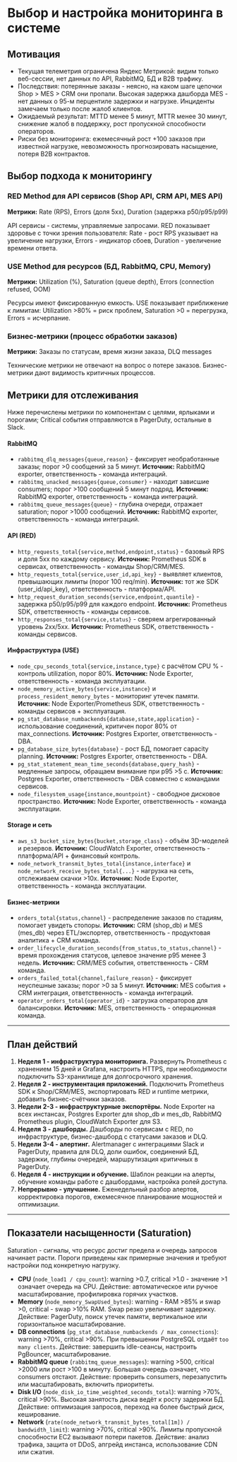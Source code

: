 # Выбор и настройка мониторинга в системе

## Мотивация

- Текущая телеметрия ограничена Яндекс Метрикой: видим только веб-сессии, нет данных по API, RabbitMQ, БД и B2B трафику.
- Последствия: потерянные заказы - неясно, на каком шаге цепочки Shop > MES > CRM они пропали. Высокая задержка дашборда MES - нет данных о 95-м перцентиле задержки и нагрузке. Инциденты замечаем только после жалоб клиентов.
- Ожидаемый результат: MTTD менее 5 минут, MTTR менее 30 минут, снижение жалоб в поддержку, рост пропускной способности операторов.
- Риски без мониторинга: ежемесячный рост +100 заказов при известной нагрузке, невозможность прогнозировать насыщение, потеря B2B контрактов.

## Выбор подхода к мониторингу

### RED Method для API сервисов (Shop API, CRM API, MES API)

**Метрики:** Rate (RPS), Errors (доля 5xx), Duration (задержка p50/p95/p99)

API сервисы - системы, управляемые запросами. RED показывает здоровье с точки зрения пользователя: Rate - рост RPS указывает на увеличение нагрузки, Errors - индикатор сбоев, Duration - увеличение времени ответа.

### USE Method для ресурсов (БД, RabbitMQ, CPU, Memory)

**Метрики:** Utilization (%), Saturation (queue depth), Errors (connection refused, OOM)

Ресурсы имеют фиксированную емкость. USE показывает приближение к лимитам: Utilization >80% = риск проблем, Saturation >0 = перегрузка, Errors = исчерпание.

### Бизнес-метрики (процесс обработки заказов)

**Метрики:** Заказы по статусам, время жизни заказа, DLQ messages

Технические метрики не отвечают на вопрос о потере заказов. Бизнес-метрики дают видимость критичных процессов.

## Метрики для отслеживания

Ниже перечислены метрики по компонентам с целями, ярлыками и порогами; Critical события отправляются в PagerDuty, остальные в Slack.

#### RabbitMQ
- `rabbitmq_dlq_messages{queue,reason}` - фиксирует необработанные заказы; порог >0 сообщений за 5 минут. **Источник:** RabbitMQ exporter, ответственность - команда интеграций.
- `rabbitmq_unacked_messages{queue,consumer}` - находит зависшие consumers; порог >100 сообщений 5 минут подряд. **Источник:** RabbitMQ exporter, ответственность - команда интеграций.
- `rabbitmq_queue_messages{queue}` - глубина очереди, отражает saturation; порог >1000 сообщений. **Источник:** RabbitMQ exporter, ответственность - команда интеграций.

#### API (RED)
- `http_requests_total{service,method,endpoint,status}` - базовый RPS и доля 5xx по каждому сервису. **Источник:** Prometheus SDK в сервисах, ответственность - команды Shop/CRM/MES.
- `http_requests_total{service,user_id,api_key}` - выявляет клиентов, превышающих лимиты (порог 100 req/min). **Источник:** тот же SDK (user_id/api_key), ответственность - платформа/API.
- `http_request_duration_seconds{service,endpoint,quantile}` - задержка p50/p95/p99 для каждого endpoint. **Источник:** Prometheus SDK, ответственность - команды сервисов.
- `http_responses_total{service,status}` - сверяем агрегированный уровень 2xx/5xx. **Источник:** Prometheus SDK, ответственность - команды сервисов.

#### Инфраструктура (USE)
- `node_cpu_seconds_total{service,instance,type}` с расчётом CPU % - контроль utilization, порог 80%. **Источник:** Node Exporter, ответственность - команда эксплуатации.
- `node_memory_active_bytes{service,instance}` и `process_resident_memory_bytes` - мониторинг утечек памяти. **Источник:** Node Exporter/Prometheus SDK, ответственность - команды сервисов + эксплуатация.
- `pg_stat_database_numbackends{database,state,application}` - использование соединений, критичен порог 80% от max_connections. **Источник:** Postgres Exporter, ответственность - DBA.
- `pg_database_size_bytes{database}` - рост БД, помогает capacity planning. **Источник:** Postgres Exporter, ответственность - DBA.
- `pg_stat_statement_mean_time_seconds{database,query_hash}` - медленные запросы, обращаем внимание при p95 >5 с. **Источник:** Postgres Exporter, ответственность - DBA совместно с командами сервисов.
- `node_filesystem_usage{instance,mountpoint}` - свободное дисковое пространство. **Источник:** Node Exporter, ответственность - команда эксплуатации.

#### Storage и сеть
- `aws_s3_bucket_size_bytes{bucket,storage_class}` - объём 3D-моделей и резервов. **Источник:** CloudWatch Exporter, ответственность - платформа/API + финансовый контроль.
- `node_network_transmit_bytes_total{instance,interface}` и `node_network_receive_bytes_total{...}` - нагрузка на сеть, отслеживаем скачки >10x. **Источник:** Node Exporter, ответственность - команда эксплуатации.

#### Бизнес-метрики
- `orders_total{status,channel}` - распределение заказов по стадиям, помогает увидеть стопоры. **Источник:** CRM (shop_db) и MES (mes_db) через ETL/экспортер, ответственность - продуктовая аналитика + CRM команда.
- `order_lifecycle_duration_seconds{from_status,to_status,channel}` - время прохождения статусов, целевое значение p95 менее 3 недель. **Источник:** CRM/MES события, ответственность - CRM команда.
- `orders_failed_total{channel,failure_reason}` - фиксирует неуспешные заказы; порог >0 за 5 минут. **Источник:** MES события + CRM интеграция, ответственность - команда интеграций.
- `operator_orders_total{operator_id}` - загрузка операторов для балансировки. **Источник:** MES, ответственность - операционная команда.

---

## План действий

1. **Неделя 1 - инфраструктура мониторинга.** Развернуть Prometheus с хранением 15 дней и Grafana, настроить HTTPS, при необходимости подключить S3-хранилище для долгосрочного хранения.
2. **Неделя 2 - инструментация приложений.** Подключить Prometheus SDK к Shop/CRM/MES, экспортировать RED и runtime метрики, добавить бизнес-счётчики заказов.
3. **Недели 2-3 - инфраструктурные экспортёры.** Node Exporter на всех инстансах, Postgres Exporter для shop_db и mes_db, RabbitMQ Prometheus plugin, CloudWatch Exporter для S3.
4. **Неделя 3 - дашборды.** Дашборды по сервисам с RED, по инфраструктуре, бизнес-дашборд с статусами заказов и DLQ.
5. **Недели 3-4 - алертинг.** Alertmanager с интеграциями Slack и PagerDuty, правила для DLQ, доли ошибок, соединений БД, задержки, глубины очередей, маршрутизация критичных в PagerDuty.
6. **Неделя 4 - инструкции и обучение.** Шаблон реакции на алерты, обучение команды работе с дашбордами, настройка ролей доступа.
7. **Непрерывно - улучшение.** Еженедельный разбор алертов, корректировка порогов, ежемесячное планирование мощностей и оптимизации.

---

## Показатели насыщенности (Saturation)

Saturation - сигналы, что ресурс достиг предела и очередь запросов начинает расти. Пороги приведены как примерные значения и требуют настройки под конкретную нагрузку.

- **CPU** (`node_load1 / cpu_count`): warning >0.7, critical >1.0 - значение >1 означает очередь на CPU. Действие: автоматическое или ручное масштабирование, профилировка горячих участков.
- **Memory** (`node_memory_SwapUsed_bytes`): warning - RAM >85% и swap >0, critical - swap >10% RAM. Swap резко увеличивает задержку. Действие: PagerDuty, поиск утечек памяти, вертикальное или горизонтальное масштабирование.
- **DB connections** (`pg_stat_database_numbackends / max_connections`): warning >70%, critical >90%. При превышении PostgreSQL отдаёт `too many clients`. Действие: завершить idle-сеансы, настроить PgBouncer, масштабирование.
- **RabbitMQ queue** (`rabbitmq_queue_messages`): warning >500, critical >2000 или рост >100 в минуту. Большая очередь означает, что consumers отстают. Действие: проверить consumers, перезапустить или масштабировать, включить приоритеты.
- **Disk I/O** (`node_disk_io_time_weighted_seconds_total`): warning >70%, critical >90%. Высокая занятость диска ведёт к росту задержки БД. Действие: оптимизация запросов, переход на более быстрый диск, кеширование.
- **Network** (`rate(node_network_transmit_bytes_total[1m]) / bandwidth_limit`): warning >70%, critical >90%. Лимиты пропускной способности EC2 вызывают потери пакетов. Действие: анализ трафика, защита от DDoS, апгрейд инстанса, использование CDN или сжатия.
